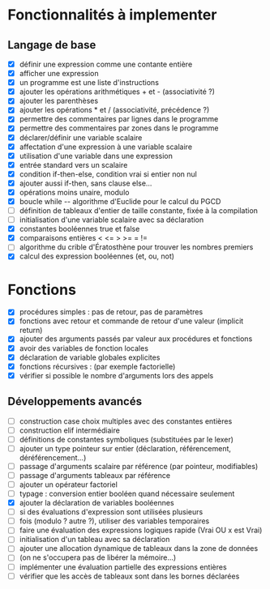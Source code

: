 # Fonctionnalités à implementer

## Langage de base

- [x] définir une expression comme une contante entière
- [x] afficher une expression
- [x] un programme est une liste d'instructions
- [x] ajouter les opérations arithmétiques + et - (associativité ?)
- [x] ajouter les parenthèses
- [x] ajouter les opérations \* et / (associativité, précédence ?)
- [x] permettre des commentaires par lignes dans le programme
- [x] permettre des commentaires par zones dans le programme
- [x] déclarer/définir une variable scalaire
- [x] affectation d'une expression à une variable scalaire
- [x] utilisation d'une variable dans une expression
- [x] entrée standard vers un scalaire
- [x] condition if-then-else, condition vrai si entier non nul
- [x] ajouter aussi if-then, sans clause else…
- [x] opérations moins unaire, modulo
- [x] boucle while -- algorithme d'Euclide pour le calcul du PGCD
- [ ] définition de tableaux d'entier de taille constante, fixée à la compilation
- [ ] initialisation d'une variable scalaire avec sa déclaration
- [x] constantes booléennes true et false
- [x] comparaisons entières < <= > >= = !=
- [ ] algorithme du crible d'Ératosthène pour trouver les nombres premiers
- [x] calcul des expression booléennes (et, ou, not)

# Fonctions

- [x] procédures simples : pas de retour, pas de paramètres
- [x] fonctions avec retour et commande de retour d'une valeur (implicit return)
- [x] ajouter des arguments passés par valeur aux procédures et fonctions
- [x] avoir des variables de fonction locales
- [x] déclaration de variable globales explicites
- [x] fonctions récursives : (par exemple factorielle)
- [x] vérifier si possible le nombre d'arguments lors des appels

## Développements avancés

- [ ] construction case choix multiples avec des constantes entières
- [ ] construction elif intermédiaire
- [ ] définitions de constantes symboliques (substituées par le lexer)
- [ ] ajouter un type pointeur sur entier (déclaration, référencement, déréférencement…)
- [ ] passage d'arguments scalaire par référence (par pointeur, modifiables)
- [ ] passage d'arguments tableaux par référence
- [ ] ajouter un opérateur factoriel
- [ ] typage : conversion entier booléen quand nécessaire seulement
- [x] ajouter la déclaration de variables booléennes
- [ ] si des évaluations d'expression sont utilisées plusieurs
- [ ] fois (modulo ? autre ?), utiliser des variables temporaires
- [ ] faire une évaluation des expressions logiques rapide (Vrai OU x est Vrai)
- [ ] initialisation d'un tableau avec sa déclaration
- [ ] ajouter une allocation dynamique de tableaux dans la zone de données
- [ ] (on ne s'occupera pas de libérer la mémoire…)
- [ ] implémenter une évaluation partielle des expressions entières
- [ ] vérifier que les accès de tableaux sont dans les bornes déclarées
